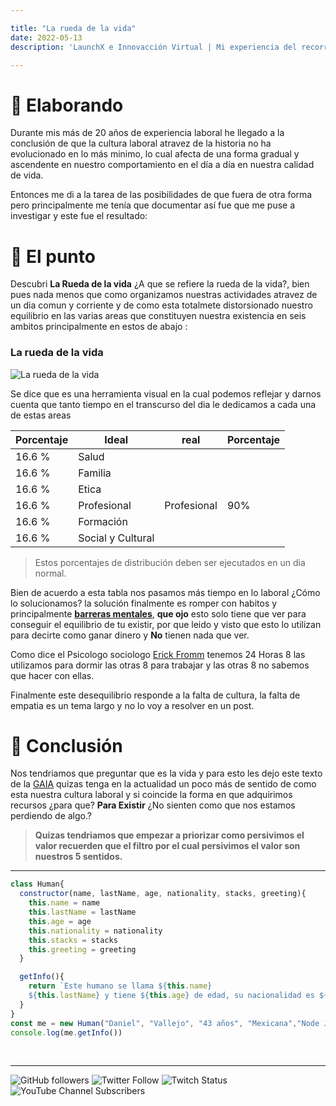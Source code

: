 ```yaml
---

title: "La rueda de la vida"
date: 2022-05-13
description: 'LaunchX e Innovacción Virtual | Mi experiencia del recorrido'

---
```



# 🐇 Elaborando

Durante mis más de 20 años de experiencia laboral he llegado a la conclusión de que la cultura laboral atravez de la historia no ha evolucionado en lo más minimo, lo cual afecta de una forma gradual y ascendente en nuestro comportamiento en el día a día en nuestra calidad de vida.

Entonces me di a la tarea de las posibilidades de que fuera de otra forma pero principalmente me tenía que documentar así fue que me puse a investigar y este fue el resultado:


# 🐛 El punto

Descubri **La Rueda de la vida** ¿A que se refiere la rueda de la vida?, bien pues nada menos que como organizamos nuestras actividades atravez de un dia comun y corriente y de como esta totalmete distorsionado nuestro equilibrio en las varias areas que constituyen nuestra existencia en seis ambitos principalmente en estos de abajo :

### La rueda de la vida

![La rueda de la vida](https://scontent.fmex1-2.fna.fbcdn.net/v/t39.30808-6/281170134_2387899301364216_7474442536960247598_n.jpg?stp=dst-jpg_p526x296&_nc_cat=111&ccb=1-6&_nc_sid=730e14&_nc_ohc=qaMnL5eWw2wAX8pZmxk&tn=Wj0a3tHJNDJQOmOV&_nc_ht=scontent.fmex1-2.fna&oh=00_AT8LqDUbHFOkMtoBLEohNuXYjLjJFJpJ7UYMwOmKV00yRQ&oe=6283887E)


Se dice que  es una herramienta visual en la cual podemos reflejar y darnos cuenta que tanto tiempo en el transcurso del dia le dedicamos a cada una de estas areas


| Porcentaje | Ideal | real |Porcentaje|
| -- | -- | -- |--|
| 16.6 % | Salud | |
| 16.6 % | Familia |  |
| 16.6 % | Etica |  |
| 16.6 % | Profesional |Profesional |90% |
| 16.6 % | Formación |  |
| 16.6 % | Social y Cultural |  |

> Estos porcentajes de distribución deben ser ejecutados en un dia normal.

Bien de acuerdo a esta tabla nos pasamos más tiempo en lo laboral ¿Cómo lo solucionamos? la solución finalmente es romper con habitos y principalmente **[barreras mentales](https://viviralmaximo.net/obstaculos-cambiar-vida/#:~:text=Barreras%20mentales%20Las%20barreras%20mentales%20son%20pensamientos%20o,tus%20objetivos%20%28en%20este%20caso%20cambiar%20de%20vida%29.)**, **que ojo** esto solo tiene que ver para conseguir el equilibrio de tu existir, por que leido y visto que esto lo utilizan para decirte como ganar dinero y **No** tienen nada que ver.

Como dice el Psicologo sociologo [Erick Fromm](https://es.wikipedia.org/wiki/Erich_Fromm) tenemos 24 Horas 8 las utilizamos para dormir las otras 8 para trabajar y las otras 8 no sabemos que hacer con ellas.

Finalmente este desequilibrio responde a la falta de cultura, la falta de empatia es un tema largo y no lo voy a resolver en un post.

# 🐝 Conclusión

Nos tendriamos que preguntar que es la vida y para esto les dejo este texto de la [GAIA](https://drive.google.com/drive/folders/17l5ck1kRgJGCP8G-JB5DzJq3oJrSZYTo?usp=sharing) quizas tenga en la actualidad un poco más de sentido de como esta nuestra cultura laboral y si coincide la forma en que adquirimos recursos ¿para que? **Para Existir** ¿No sienten como que nos estamos perdiendo de algo.?

>**Quizas tendriamos que empezar a priorizar 
>como persivimos el valor 
>recuerden que el filtro por el cual persivimos
>el valor son nuestros 5 sentidos.**

---

```js
class Human{
  constructor(name, lastName, age, nationality, stacks, greeting){
    this.name = name
    this.lastName = lastName
    this.age = age
    this.nationality = nationality
    this.stacks = stacks
    this.greeting = greeting
  }

  getInfo(){
    return `Este humano se llama ${this.name}
    ${this.lastName} y tiene ${this.age} de edad, su nacionalidad es ${this.nationality} y esta aprendiendo a programar en ${this.stacks}y te manda saludos ${this.greeting}`
  }
}
const me = new Human("Daniel", "Vallejo", "43 años", "Mexicana","Node Js y Javascript", "desde México")
console.log(me.getInfo())

```
<br>

---

![GitHub followers](https://img.shields.io/github/followers/DanyVeneno?style=social)
  ![Twitter Follow](https://img.shields.io/twitter/follow/venenodigital?style=social)
  ![Twitch Status](https://img.shields.io/twitch/status/yehiibhii?style=social)
  ![YouTube Channel Subscribers](https://img.shields.io/youtube/channel/subscribers/UC8UhdMAKJX56O2PY8kzBIlw?style=social)
